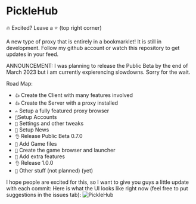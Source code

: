 # PickleHub

🔥 Excited? Leave a ⭐ (top right corner)

A new type of proxy that is entirely in a bookmarklet! It is still in development. Follow my github account or watch this repository to get updates in your feed.

ANNOUNCEMENT: I was planning to release the Public Beta by the end of March 2023 but i am currently expierencing slowdowns. Sorry for the wait.

Road Map:

- ``👍`` Create the Client with many features involved
- ``👍`` Create the Server with a proxy installed
- ``✍`` Setup a fully featured proxy browser
- ``🦵``Setup Accounts
- ``🦵`` Settings and other tweaks
- ``🦵`` Setup News
- ``👌`` Release Public Beta 0.7.0
- ``🦵`` Add Game files
- ``🦵`` Create the game browser and launcher
- ``🦵`` Add extra features
- ``👌`` Release 1.0.0
- ``🦵`` Other stuff (not planned) (yet)

I hope people are excited for this, so I want to give you guys a little update with each commit:
Here is what the UI looks like right now (feel free to put suggestions in the issues tab):
![PickleHub](https://raw.githubusercontent.com/pickle69420/picklebox/main/currentui.png "PickleHub")
